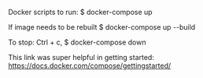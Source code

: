 Docker scripts to run:
\$ docker-compose up

If image needs to be rebuilt
\$ docker-compose up --build

To stop:
Ctrl + c,
\$ docker-compose down

This link was super helpful in getting started: https://docs.docker.com/compose/gettingstarted/
